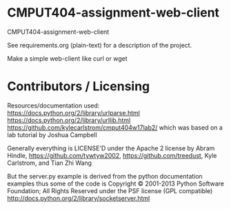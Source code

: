 CMPUT404-assignment-web-client
==============================

CMPUT404-assignment-web-client

See requirements.org (plain-text) for a description of the project.

Make a simple web-client like curl or wget

Contributors / Licensing
========================
Resources/documentation used:  
https://docs.python.org/2/library/urlparse.html  
https://docs.python.org/2/library/urllib.html  
https://github.com/kylecarlstrom/cmput404w17lab2/ which was based on a lab tutorial by Joshua Campbell  

Generally everything is LICENSE'D under the Apache 2 license by Abram Hindle, 
https://github.com/tywtyw2002, https://github.com/treedust, Kyle Carlstrom, and Tian Zhi Wang

But the server.py example is derived from the python documentation
examples thus some of the code is Copyright © 2001-2013 Python
Software Foundation; All Rights Reserved under the PSF license (GPL
compatible) http://docs.python.org/2/library/socketserver.html

